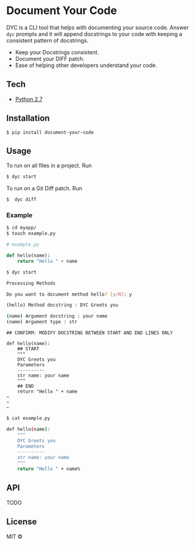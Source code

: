# Document Your Code

DYC is a CLI tool that helps with documenting your source code. Answer `dyc` prompts and it will append docstrings to your code with keeping a consistent pattern of docstrings.

* Keep your Docstrings consistent.
* Document your DIFF patch.
* Ease of helping other developers understand your code.

## Tech

* [Python 2.7](https://www.python.org/download/releases/2.7/)


## Installation

```
$ pip install document-your-code
```

## Usage

To run on all files in a project. Run

```sh
$ dyc start
```

To run on a Git Diff patch. Run

```sh
$  dyc diff
```

### Example

```sh
$ cd myapp/
$ touch example.py
```

```python
# example.py

def hello(name):
    return "Hello " + name
```

```sh
$ dyc start

Processing Methods

Do you want to document method hello? [y/N]: y

(hello) Method docstring : DYC Greets you

(name) Argument docstring : your name
(name) Argument type : str
```

```vim
## CONFIRM: MODIFY DOCSTRING BETWEEN START AND END LINES ONLY

def hello(name):
    ## START
    """
    DYC Greets you
    Parameters
    ----------
    str name: your name
    """
    ## END
    return "Hello " + name
~
~
~
```

```sh
$ cat example.py

def hello(name):
    """
    DYC Greets you
    Parameters
    ----------
    str name: your name
    """
    return "Hello " + name%
```

## API

TODO


## License

MIT ©